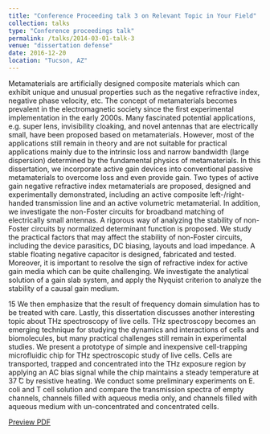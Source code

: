 ```yaml
---
title: "Conference Proceeding talk 3 on Relevant Topic in Your Field"
collection: talks
type: "Conference proceedings talk"
permalink: /talks/2014-03-01-talk-3
venue: "dissertation defense"
date: 2016-12-20
location: "Tucson, AZ"
---
```


Metamaterials are artificially designed composite materials which can exhibit unique
and unusual properties such as the negative refractive index, negative phase velocity, etc.
The concept of metamaterials becomes prevalent in the electromagnetic society since the
first experimental implementation in the early 2000s. Many fascinated potential
applications, e.g. super lens, invisibility cloaking, and novel antennas that are electrically
small, have been proposed based on metamaterials. However, most of the applications still
remain in theory and are not suitable for practical applications mainly due to the intrinsic
loss and narrow bandwidth (large dispersion) determined by the fundamental physics of
metamaterials.
In this dissertation, we incorporate active gain devices into conventional passive
metamaterials to overcome loss and even provide gain. Two types of active gain negative
refractive index metamaterials are proposed, designed and experimentally demonstrated,
including an active composite left-/right-handed transmission line and an active volumetric
metamaterial. In addition, we investigate the non-Foster circuits for broadband matching
of electrically small antennas. A rigorous way of analyzing the stability of non-Foster
circuits by normalized determinant function is proposed. We study the practical factors that
may affect the stability of non-Foster circuits, including the device parasitics, DC biasing,
layouts and load impedance. A stable floating negative capacitor is designed, fabricated
and tested. Moreover, it is important to resolve the sign of refractive index for active gain
media which can be quite challenging. We investigate the analytical solution of a gain slab
system, and apply the Nyquist criterion to analyze the stability of a causal gain medium.

15
We then emphasize that the result of frequency domain simulation has to be treated with
care. Lastly, this dissertation discusses another interesting topic about THz spectroscopy
of live cells. THz spectroscopy becomes an emerging technique for studying the dynamics
and interactions of cells and biomolecules, but many practical challenges still remain in
experimental studies. We present a prototype of simple and inexpensive cell-trapping
microfluidic chip for THz spectroscopic study of live cells. Cells are transported, trapped
and concentrated into the THz exposure region by applying an AC bias signal while the
chip maintains a steady temperature at 37 ̊C by resistive heating. We conduct some
preliminary experiments on E. coli and T cell solution and compare the transmission
spectra of empty channels, channels filled with aqueous media only, and channels filled
with aqueous medium with un-concentrated and concentrated cells.

[Preview PDF](https://docs.google.com/viewer?url=https://dako2.github.io/files/IMS2017_Qi_Tang.pdf)